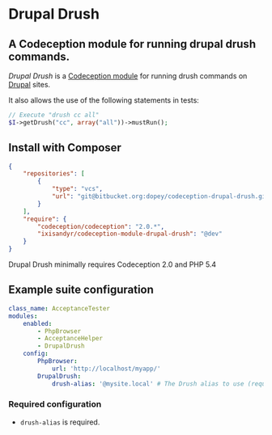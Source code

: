 Drupal Drush
===

## A Codeception module for running drupal drush commands.

_Drupal Drush_ is a [Codeception module](http://codeception.com/addons) for running drush commands on [Drupal](https://www.drupal.org/) sites.

It also allows the use of the following statements in tests:

```php
// Execute "drush cc all"
$I->getDrush("cc", array("all"))->mustRun();
```

## Install with Composer

```json
{
    "repositories": [
        {
            "type": "vcs",
            "url": "git@bitbucket.org:dopey/codeception-drupal-drush.git"
        }
    ],
    "require": {
        "codeception/codeception": "2.0.*",
        "ixisandyr/codeception-module-drupal-drush": "@dev"
    }
}
```

Drupal Drush minimally requires Codeception 2.0 and PHP 5.4

## Example suite configuration

```yaml
class_name: AcceptanceTester
modules:
    enabled:
        - PhpBrowser
        - AcceptanceHelper
        - DrupalDrush
    config:
        PhpBrowser:
            url: 'http://localhost/myapp/'
        DrupalDrush:
            drush-alias: '@mysite.local' # The Drush alias to use (required).
```

### Required configuration

* `drush-alias` is required.